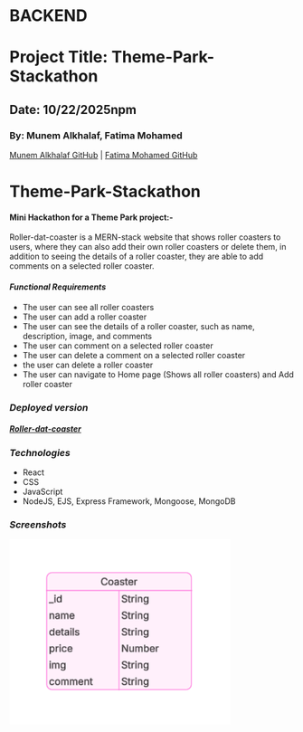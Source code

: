 # BACKEND
# Project Title:  Theme-Park-Stackathon
## Date: 10/22/2025npm
### By: Munem Alkhalaf, Fatima Mohamed

[Munem Alkhalaf GitHub](https://github.com/AndomiXD) |
[Fatima Mohamed GitHub](https://github.com/fatima-mohmd)

# Theme-Park-Stackathon
#### Mini Hackathon for a Theme Park project:-
Roller-dat-coaster is a MERN-stack website that shows roller coasters to users, where they can also add their own roller coasters or delete them, in addition to seeing the details of a roller coaster, they are able to add comments on a selected roller coaster.



#### ***Functional Requirements***
* The user can see all roller coasters
* The user can add a roller coaster
* The user can see the details of a roller coaster, such as name, description, image, and comments
* The user can comment on a selected roller coaster
* The user can delete a comment on a selected roller coaster
* the user can delete a roller coaster
* The user can navigate to Home page (Shows all roller coasters) and Add roller coaster


### ***Deployed version***

##### [Roller-dat-coaster]()

### ***Technologies***
* React
* CSS
* JavaScript
* NodeJS, EJS, Express Framework, Mongoose, MongoDB


### ***Screenshots***

![ERD](<images/ERD.png>)
